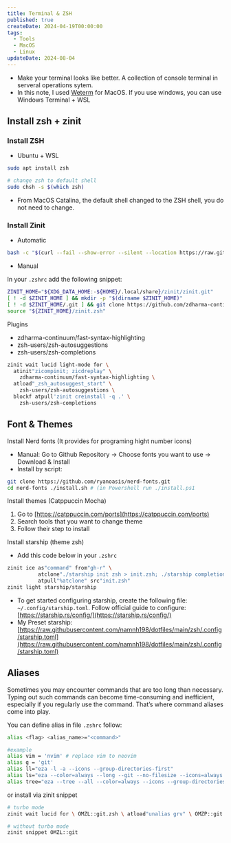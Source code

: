 ```yaml
---
title: Terminal & ZSH
published: true
createDate: 2024-04-19T00:00:00
tags:
  - Tools
  - MacOS
  - Linux
updateDate: 2024-08-04
---
```

- Make your terminal looks like better. A collection of console terminal in serveral operations sytem.
- In this note, I used [Weterm](https://wezfurlong.org/wezterm/) for MacOS. If you use windows, you can use Windows Terminal + WSL
## Install zsh + zinit
### Install ZSH

- Ubuntu + WSL

```bash frame="none"
sudo apt install zsh

# change zsh to default shell
sudo chsh -s $(which zsh)

```

- From MacOS Catalina, the default shell changed to the ZSH shell, you do not need to change.
### Install Zinit

- Automatic

```bash frame="none"
bash -c "$(curl --fail --show-error --silent --location https://raw.githubusercontent.com/zdharma-continuum/zinit/HEAD/scripts/install.sh)"
```

- Manual

In your `.zshrc` add the following snippet:

```zsh title=".zshrc"
ZINIT_HOME="${XDG_DATA_HOME:-${HOME}/.local/share}/zinit/zinit.git"
[ ! -d $ZINIT_HOME ] && mkdir -p "$(dirname $ZINIT_HOME)"
[ ! -d $ZINIT_HOME/.git ] && git clone https://github.com/zdharma-continuum/zinit.git "$ZINIT_HOME"
source "${ZINIT_HOME}/zinit.zsh"
```

Plugins

- zdharma-continuum/fast-syntax-highlighting
- zsh-users/zsh-autosuggestions
- zsh-users/zsh-completions

```zsh title=".zshrc"
zinit wait lucid light-mode for \
  atinit"zicompinit; zicdreplay" \
    zdharma-continuum/fast-syntax-highlighting \
  atload"_zsh_autosuggest_start" \
    zsh-users/zsh-autosuggestions \
  blockf atpull'zinit creinstall -q .' \
    zsh-users/zsh-completions
```

## Font & Themes

Install Nerd fonts (It provides for programing hight number icons)
- Manual: Go to Github Repository -> Choose fonts you want to use -> Download & Install
- Install by script:
```bash frame="none"
git clone https://github.com/ryanoasis/nerd-fonts.git 
cd nerd-fonts ./install.sh # (in Powershell run ./install.ps1
```

Install themes (Catppuccin Mocha)
1. Go to [https://catppuccin.com/ports](https://catppuccin.com/ports)
2. Search tools that you want to change theme
3. Follow their step to install

Install starship (theme zsh)

- Add this code below in your `.zshrc`
```bash
zinit ice as"command" from"gh-r" \
          atclone"./starship init zsh > init.zsh; ./starship completions zsh > _starship" \
          atpull"%atclone" src"init.zsh"
zinit light starship/starship
```
- To get started configuring starship, create the following file: `~/.config/starship.toml`. Follow official guide to configure: [https://starship.rs/config/](https://starship.rs/config/)
- My Preset starship: [https://raw.githubusercontent.com/namnh198/dotfiles/main/zsh/.config/starship.toml](https://raw.githubusercontent.com/namnh198/dotfiles/main/zsh/.config/starship.toml)

## Aliases 
Sometimes you may encounter commands that are too long than necessary. Typing out such commands can become time-consuming and inefficient, especially if you regularly use the command. That’s where command aliases come into play.

You can define alias in file `.zshrc` follow:

```bash
alias <flag> <alias_name>="<command>"

#example
alias vim = 'nvim' # replace vim to neovim
alias g = 'git'
alias ll="eza -l -a --icons --group-directories-first"
alias ls="eza --color=always --long --git --no-filesize --icons=always --no-time --no-user --no-permissions --group-directories-first"
alias tree="eza --tree --all --color=always --icons --group-directories-first"
```

or install via zinit snippet

```bash
# turbo mode
zinit wait lucid for \ OMZL::git.zsh \ atload"unalias grv" \ OMZP::git

# without turbo mode
zinit snippet OMZL::git
```